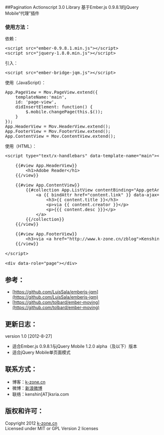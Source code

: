 ##Pagination Actionscript 3.0 Library
基于Ember.js 0.9.8.1的jQuery Mobile“代理”插件

### 使用方法：  
依赖：  
<pre>
&lt;script src=&quot;ember-0.9.8.1.min.js&quot;&gt;&lt;/script&gt;
&lt;script src=&quot;jquery-1.8.0.min.js&quot;&gt;&lt;/script&gt;
</pre>

引入：  
<pre>
&lt;script src=&quot;ember-bridge-jqm.js&quot;&gt;&lt;/script&gt;
</pre>


使用（JavaScript）：  
<pre>
App.PageView = Mov.PageView.extend({
    templateName:'main',
    id: 'page-view',
    didInsertElement: function() {
        $.mobile.changePage(this.$());
    }
});
App.HeaderView = Mov.HeaderView.extend();
App.FooterView = Mov.FooterView.extend();
App.ContentView = Mov.ContentView.extend();
</pre>

使用（HTML）：  
<pre>
&lt;script type=&quot;text/x-handlebars&quot; data-template-name=&quot;main&quot;&gt;&lt;/script&gt;

	{{#view App.HeaderView}}
		&lt;h1&gt;Adobe Reader&lt;/h1&gt;
	{{/view}}

	{{#view App.ContentView}}
		{{#collection App.ListView contentBinding="App.getArticlesController"}}
			&lt;a {{ bindAttr href="content.link" }} data-ajax="false" &gt;
				&lt;h3&gt;{{ content.title }}&lt;/h3&gt;
				&lt;p&gt;via {{ content.creator }}&lt;/p&gt;
				&lt;p&gt;{{{ content.desc }}}&lt;/p&gt;
			&lt;/a&gt;
		{{/collection}}
	{{/view}}

	{{#view App.FooterView}}
		&lt;h3&gt;via &lt;a href="http://www.k-zone.cn/zblog"&gt;Kenshin&lt;/a&gt;&lt;/h3&gt;
	{{/view}}

&lt;/script&gt;

&lt;div data-role=&quot;page&quot;&gt;&lt;/div&gt;
</pre>


## 参考：
* [https://github.com/LuisSala/emberjs-jqm](https://github.com/LuisSala/emberjs-jqm)
* [https://github.com/tolbard/ember-moving](https://github.com/tolbard/ember-moving)

## 更新日志：
version 1.0 [2012-8-27]
* 适合Ember.js 0.9.8.1与jQuery Mobile 1.2.0 alpha（及以下）版本
* 适合jQuery Mobile单页面模式

## 联系方式：
* 博客：[k-zone.cn](http://www.k-zone.cn/zblog)
* 微博：[新浪微博](http://weibo.com/23784148)
* 联络：kenshin[AT]ksria.com

## 版权和许可：
Copyright 2012 [k-zone.cn](http://www.k-zone.cn/zblog)  
Licensed under MIT or GPL Version 2 licenses
